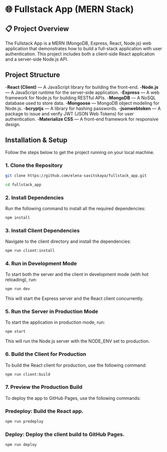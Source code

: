 # 🌐 Fullstack App (MERN Stack)

## 📋 Project Overview
The Fullstack App is a MERN (MongoDB, Express, React, Node.js) web application that demonstrates how to build a full-stack application with user authentication. This project includes both a client-side React application and a server-side Node.js API.

## Project Structure
-**React (Client)** — A JavaScript library for building the front-end.
-**Node.js** — A JavaScript runtime for the server-side application.
-**Express** — A web framework for Node.js for building RESTful APIs.
-**MongoDB** — A NoSQL database used to store data.
-**Mongoose** — MongoDB object modeling for Node.js.
-**bcryptjs** — A library for hashing passwords.
-**jsonwebtoken** — A package to issue and verify JWT (JSON Web Tokens) for user authentication.
-**Materialize CSS** — A front-end framework for responsive design.

## Installation & Setup
Follow the steps below to get the project running on your local machine.

### 1. Clone the Repository

```bash
git clone https://github.com/elena-savitskaya/fullstack_app.git
```

```bash
cd fullstack_app
```

### 2. Install Dependencies
Run the following command to install all the required dependencies:

```bash
npm install
```

### 3. Install Client Dependencies
Navigate to the client directory and install the dependencies:

```bash
npm run client:install
```

### 4. Run in Development Mode
To start both the server and the client in development mode (with hot reloading), run:

```bash
npm run dev
```

This will start the Express server and the React client concurrently.

### 5. Run the Server in Production Mode
To start the application in production mode, run:

```bash
npm start
```
This will run the Node.js server with the NODE_ENV set to production.

### 6. Build the Client for Production
To build the React client for production, use the following command:

```bash
npm run client:build
```

### 7. Preview the Production Build
To deploy the app to GitHub Pages, use the following commands:

### Predeploy: Build the React app.

```bash
npm run predeploy
```

### Deploy: Deploy the client build to GitHub Pages.

```bash
npm run deploy
```
